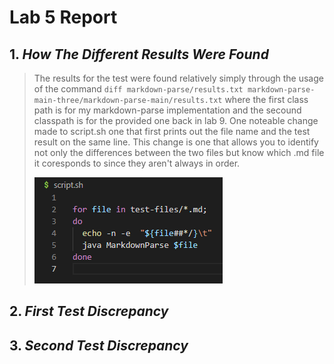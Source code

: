 # **Lab 5 Report**
## 1. *How The Different Results Were Found*
> The results for the test were found relatively simply through the usage of the command `diff markdown-parse/results.txt markdown-parse-main-three/markdown-parse-main/results.txt` where the first class path is for my markdown-parse implementation and the secound classpath is for the provided one back in lab 9. One noteable change made to script.sh one that first prints out the file name and the test result on the same line. This change is one that allows you to identify not only the differences between the two files but know which .md file it coresponds to since they aren't always in order. 
>
> ![the-cool-script.sh-change](https://github.com/quistian241/cse15l-lab-reports/blob/main/lab_5_images/Lab5_1.png?raw=true)

## 2. *First Test Discrepancy*
>  
>
>

## 3. *Second Test Discrepancy*
>
>
>